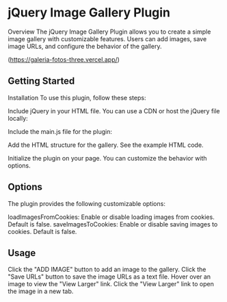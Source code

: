 <h1>jQuery Image Gallery Plugin</h1>

Overview
The jQuery Image Gallery Plugin allows you to create a simple image gallery with customizable features. Users can add images, save image URLs, and configure the behavior of the gallery.

(https://galeria-fotos-three.vercel.app/)

<h2>Getting Started</h2>
Installation
To use this plugin, follow these steps:

Include jQuery in your HTML file. You can use a CDN or host the jQuery file locally:
<script src="https://code.jquery.com/jquery-3.7.1.min.js"></script>

Include the main.js file for the plugin:
<script src="main.js"></script>

Add the HTML structure for the gallery. See the example HTML code.

Initialize the plugin on your page. You can customize the behavior with options.

<h2>Options</h2>
The plugin provides the following customizable options:

loadImagesFromCookies: Enable or disable loading images from cookies. Default is false.
saveImagesToCookies: Enable or disable saving images to cookies. Default is false.

<h2>Usage</h2>
Click the "ADD IMAGE" button to add an image to the gallery.
Click the "Save URLs" button to save the image URLs as a text file.
Hover over an image to view the "View Larger" link.
Click the "View Larger" link to open the image in a new tab.
